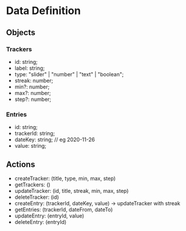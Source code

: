 # Data Definition

## Objects

### Trackers

- id: string;
- label: string;
- type: "slider" | "number" | "text" | "boolean";
- streak: number;
- min?: number;
- max?: number;
- step?: number;

### Entries

- id: string;
- trackerId: string;
- dateKey: string; // eg 2020-11-26
- value: string;

## Actions

- createTracker: (title, type, min, max, step)
- getTrackers: ()
- updateTracker: (id, title, streak, min, max, step)
- deleteTracker: (id)
- createEntry: (trackerId, dateKey, value) -> updateTracker with streak
- getEntries: (trackerId, dateFrom, dateTo)
- updateEntry: (entryId, value)
- deleteEntry: (entryId)
